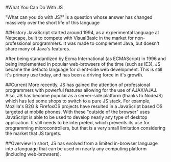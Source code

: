 #What You Can Do With JS

"What can you do with JS?" is a question whose answer has changed massively over the short life of this language

##History
JavaScript started around 1994, as a experimental language at Netscape, built to compete with VisualBasic in the market for non-professional programmers. It was made to complement Java, but doesn't share many of Java's features.

After being standardized by Ecma International (as ECMAScript) in 1996 and being implemented in popular web-browsers of the time (such as IE3), JS became the defacto language for client-side web development. This is still it's primary use today, and has been a driving force in it's growth.

##Current
More recently, JS has gained the attention of professional programmers with powerful features allowing for the use of AJAX/AJAJ. Also, JS has become popular as a server-side platform (thanks to NodeJS) which has led some shops to switch to a pure JS stack. For example, Mozilla's B2G & FirefoxOS projects have resulted in a JavaScript based OS targeted at mobile phones. With these "outside of the browser" uses JavaScript is able to be used to develop nearly any type of desktop application. It still needs to be interpreted, which prevents its use for programming microcontrollers, but that is a very small limitation considering the market that JS targets.

##Overview
In short, JS has evolved from a limited in-browser language into a language that can be used on nearly any computing platform (including web-browsers).